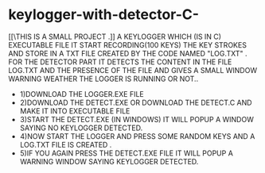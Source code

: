 # keylogger-with-detector-C-
[[\THIS IS A SMALL PROJECT .]]
A KEYLOGGER WHICH (IS IN C) EXECUTABLE FILE IT START RECORDING(100 KEYS) THE KEY STROKES AND STORE IN A TXT FILE CREATED BY THE CODE NAMED  "LOG.TXT" .
FOR THE DETECTOR PART IT DETECTS THE CONTENT IN THE FILE LOG.TXT AND THE PRESENCE OF THE FILE AND GIVES A SMALL WINDOW WARNING WEATHER THE LOGGER IS RUNNING OR NOT..
* 1)DOWNLOAD THE LOGGER.EXE FILE
* 2)DOWNLOAD THE DETECT.EXE OR DOWNLOAD THE DETECT.C AND MAKE IT INTO EXECUTABLE FILE
* 3)START THE DETECT.EXE (IN WINDOWS) IT WILL POPUP A WINDOW SAYING NO KEYLOGGER DETECTED.
* 4)NOW START THE LOGGER AND PRESS SOME RANDOM KEYS AND A LOG.TXT FILE IS CREATED .
* 5)IF YOU AGAIN PRESS THE DETECT.EXE FILE IT WILL POPUP A WARNING WINDOW SAYING KEYLOGGER DETECTED.
